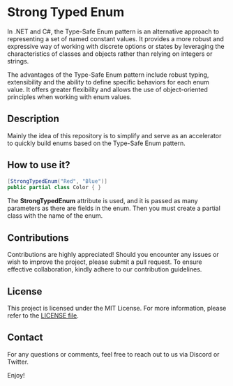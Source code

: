 # Strong Typed Enum 

In .NET and C#, the Type-Safe Enum pattern is an alternative approach to representing a set of named constant values. It provides a more robust and expressive way of working with discrete options or states by leveraging the characteristics of classes and objects rather than relying on integers or strings.

The advantages of the Type-Safe Enum pattern include robust typing, extensibility and the ability to define specific behaviors for each enum value. It offers greater flexibility and allows the use of object-oriented principles when working with enum values.

## Description

Mainly the idea of this repository is to simplify and serve as an accelerator to quickly build enums based on the Type-Safe Enum pattern.

## How to use it?

```csharp
[StrongTypedEnum("Red", "Blue")]
public partial class Color { }
```

The **StrongTypedEnum** attribute is used, and it is passed as many parameters as there are fields in the enum. Then you must create a partial class with the name of the enum.

## Contributions

Contributions are highly appreciated! Should you encounter any issues or wish to improve the project, please submit a pull request. To ensure effective collaboration, kindly adhere to our contribution guidelines.

## License

This project is licensed under the MIT License. For more information, please refer to the [LICENSE file](LICENSE).

## Contact

For any questions or comments, feel free to reach out to us via Discord or Twitter.

Enjoy!

